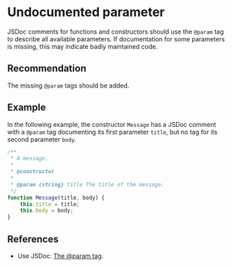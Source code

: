 # Undocumented parameter
JSDoc comments for functions and constructors should use the `@param` tag to describe all available parameters. If documentation for some parameters is missing, this may indicate badly maintained code.


## Recommendation
The missing `@param` tags should be added.


## Example
In the following example, the constructor `Message` has a JSDoc comment with a `@param` tag documenting its first parameter `title`, but no tag for its second parameter `body`.


```javascript
/**
 * A message.
 *
 * @constructor
 * 
 * @param {string} title The title of the message.
 */
function Message(title, body) {
    this.title = title;
    this.body = body;
}
```

## References
* Use JSDoc: [The @param tag](http://usejsdoc.org/tags-param.html).
